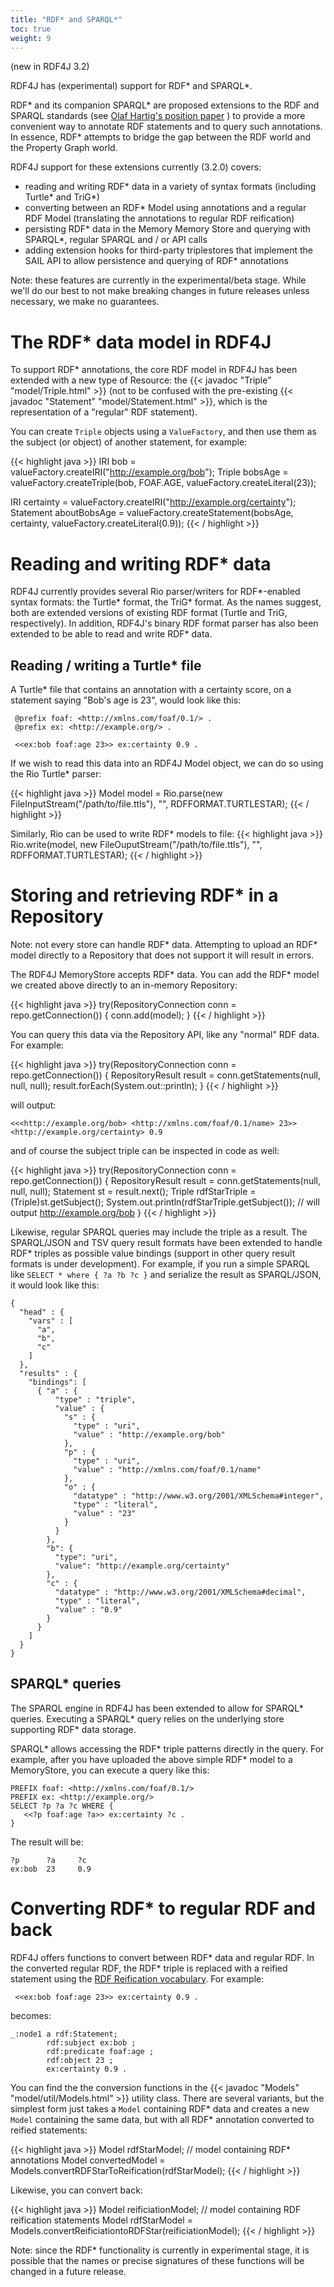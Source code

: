 ```yaml
---
title: "RDF* and SPARQL*"
toc: true
weight: 9
---
```

(new in RDF4J 3.2)

RDF4J has (experimental) support for RDF\* and SPARQL\*.
<!--more-->

RDF\*
and its companion SPARQL\* are proposed extensions to the RDF and SPARQL standards (see [Olaf
Hartig's position paper](https://blog.liu.se/olafhartig/2019/01/10/position-statement-rdf-star-and-sparql-star/) )
to provide a more convenient way to annotate RDF statements and to query such
annotations. In essence, RDF\* attempts to bridge the gap between the RDF world
and the Property Graph world. 

RDF4J support for these extensions currently (3.2.0) covers:

 - reading and writing RDF\* data in a variety of syntax formats (including Turtle\* and TriG*)
 - converting between an RDF\* Model using annotations and a regular RDF Model (translating the annotations to regular RDF reification)
 - persisting RDF\* data in the Memory Memory Store and querying with SPARQL\*, regular SPARQL and / or API calls
 - adding extension hooks for third-party triplestores that implement the SAIL API to allow persistence and querying of RDF\* annotations

Note: these features are currently in the experimental/beta stage. While we'll do our best to not make breaking changes in future releases unless necessary, we make no guarantees.

# The RDF\* data model in RDF4J

To support RDF\* annotations, the core RDF model in RDF4J has been extended with a new type of Resource: the {{< javadoc "Triple" "model/Triple.html" >}} (not to be confused with the pre-existing {{< javadoc "Statement" "model/Statement.html" >}}, which is the representation of a "regular" RDF statement). 

You can create `Triple` objects using a `ValueFactory`, and then use them as the subject (or object) of another statement, for example:

{{< highlight java >}}
IRI bob = valueFactory.createIRI("http://example.org/bob");
Triple bobsAge = valueFactory.createTriple(bob, FOAF.AGE, valueFactory.createLiteral(23));

IRI certainty = valueFactory.createIRI("http://example.org/certainty");
Statement aboutBobsAge = valueFactory.createStatement(bobsAge, certainty, valueFactory.createLiteral(0.9));
{{< / highlight >}}

# Reading and writing RDF\* data

RDF4J currently provides several Rio parser/writers for RDF\*-enabled syntax formats: the Turtle\* format, the TriG* format. As the names suggest, both are extended versions of existing RDF format (Turtle and TriG, respectively). In addition, RDF4J's binary RDF format parser has also been extended to be able to read and write RDF\* data.

## Reading / writing a Turtle\* file

A Turtle\* file that contains an annotation with a certainty score, on a statement saying "Bob's age is 23", would look like this:

     @prefix foaf: <http://xmlns.com/foaf/0.1/> .
     @prefix ex: <http://example.org/> .

     <<ex:bob foaf:age 23>> ex:certainty 0.9 .

If we wish to read this data into an RDF4J Model object, we can do so using the Rio Turtle\* parser:

{{< highlight java >}}
Model model = Rio.parse(new FileInputStream("/path/to/file.ttls"), "", RDFFORMAT.TURTLESTAR);
{{< / highlight >}}

Similarly, Rio can be used to write RDF\* models to file:
{{< highlight java >}}
Rio.write(model, new FileOuputStream("/path/to/file.ttls"), "", RDFFORMAT.TURTLESTAR);
{{< / highlight >}}

# Storing and retrieving RDF\* in a Repository 

Note: not every store can handle RDF\* data. Attempting to upload an RDF\* model directly to a Repository that does not support it will result in errors.

The RDF4J MemoryStore accepts RDF\* data. You can add the RDF\* model we created above directly to an in-memory Repository:

{{< highlight java >}}
try(RepositoryConnection conn = repo.getConnection()) {
    conn.add(model);
}
{{< / highlight >}}

You can query this data via the Repository API, like any "normal" RDF data. For example:

{{< highlight java >}}
try(RepositoryConnection conn = repo.getConnection()) {
   RepositoryResult<Statement> result = conn.getStatements(null, null, null); 
   result.forEach(System.out::println);
}
{{< / highlight >}}

will output:

    <<<http://example.org/bob> <http://xmlns.com/foaf/0.1/name> 23>> <http://example.org/certainty> 0.9 

and of course the subject triple can be inspected in code as well:

{{< highlight java >}}
try(RepositoryConnection conn = repo.getConnection()) {
   RepositoryResult<Statement> result = conn.getStatements(null, null, null); 
   Statement st = result.next(); 
   Triple rdfStarTriple = (Triple)st.getSubject();
   System.out.println(rdfStarTriple.getSubject()); // will output http://example.org/bob 
}
{{< / highlight >}}

Likewise, regular SPARQL queries may include the triple as a result. The SPARQL/JSON and TSV query result formats have been extended to handle RDF\* triples as possible value bindings (support in other query result formats is under development). For example, if you run a simple SPARQL like `SELECT * where { ?a ?b ?c }` and serialize the result as SPARQL/JSON, it would look like this:

    {
      "head" : {
        "vars" : [
          "a",
          "b",
          "c"
        ]
      },
      "results" : {
        "bindings": [
          { "a" : {
              "type" : "triple",
              "value" : {
                "s" : {
                  "type" : "uri",
                  "value" : "http://example.org/bob"
                },
                "p" : {
                  "type" : "uri",
                  "value" : "http://xmlns.com/foaf/0.1/name"
                },
                "o" : {
                  "datatype" : "http://www.w3.org/2001/XMLSchema#integer",
                  "type" : "literal",
                  "value" : "23"
                }
              }
            },
            "b": { 
              "type": "uri",
              "value": "http://example.org/certainty"
            },
            "c" : {
              "datatype" : "http://www.w3.org/2001/XMLSchema#decimal",
              "type" : "literal",
              "value" : "0.9"
            }
          }
        ]
      }
    }

## SPARQL\* queries

The SPARQL engine in RDF4J has been extended to allow for SPARQL\* queries. Executing a SPARQL\* query relies on the underlying store supporting RDF\* data storage. 

SPARQL\* allows accessing the RDF\* triple patterns directly in the query. For example, after you have uploaded the above simple RDF\* model to a MemoryStore, you can execute a query like this:

    PREFIX foaf: <http://xmlns.com/foaf/0.1/>
    PREFIX ex: <http://example.org/>
    SELECT ?p ?a ?c WHERE {
       <<?p foaf:age ?a>> ex:certainty ?c .
    }

The result will be:

    ?p      ?a     ?c
    ex:bob  23     0.9

# Converting RDF\* to regular RDF and back

RDF4J offers functions to convert between RDF\* data and regular RDF. In the converted regular RDF, the RDF\* triple is replaced with a reified statement using the [RDF Reification vocabulary](https://www.w3.org/wiki/RdfReification). For example:


     <<ex:bob foaf:age 23>> ex:certainty 0.9 .

becomes:

    _:node1 a rdf:Statement; 
            rdf:subject ex:bob ;
            rdf:predicate foaf:age ;
            rdf:object 23 ;
            ex:certainty 0.9 .

You can find the the conversion functions in the {{< javadoc "Models" "model/util/Models.html" >}} utility class. There are several variants, but the simplest form just takes a `Model` containing RDF\* data and creates a new `Model` containing the same data, but with all RDF\* annotation converted to reified statements:

{{< highlight java >}}
Model rdfStarModel; // model containing RDF\* annotations
Model convertedModel = Models.convertRDFStarToReification(rdfStarModel);
{{< / highlight >}}

Likewise, you can convert back:

{{< highlight java >}}
Model reificiationModel; // model containing RDF reification statements
Model rdfStarModel = Models.convertReificiationtoRDFStar(reificiationModel);
{{< / highlight >}}

Note: since the RDF\* functionality is currently in experimental stage, it is possible that the names or precise signatures of these functions will be changed in a future release.

